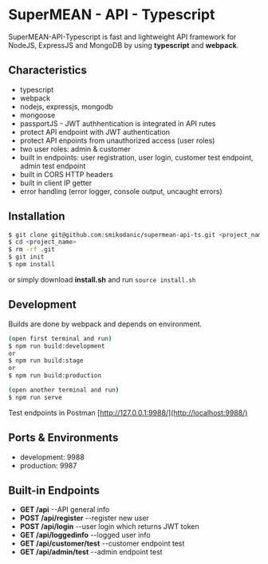 # SuperMEAN - API - Typescript
SuperMEAN-API-Typescript is fast and lightweight API framework for NodeJS, ExpressJS and MongoDB by using **typescript** and **webpack**.


## Characteristics
- typescript
- webpack
- nodejs, expressjs, mongodb
- mongoose
- passportJS - JWT authhentication is integrated in API rutes
- protect API endpoint with JWT authentication
- protect API enpoints from unauthorized access (user roles)
- two user roles: admin & customer
- built in endpoints: user registration, user login, customer test endpoint, admin test endpoint
- built in CORS HTTP headers
- built in client IP getter
- error handling (error logger, console output, uncaught errors)


## Installation
```bash
$ git clone git@github.com:smikodanic/supermean-api-ts.git <project_name>
$ cd <project_name>
$ rm -rf .git
$ git init
$ npm install
```

or simply download **install.sh** and run ```source install.sh```


## Development
Builds are done by webpack and depends on environment.
```bash
(open first terminal and run)
$ npm run build:development
or
$ npm run build:stage
or
$ npm run build:production

(open another terminal and run)
$ npm run serve
```

Test endpoints in Postman [http://127.0.0.1:9988/](http://localhost:9988/)



## Ports & Environments
- development: 9988
- production: 9987


## Built-in Endpoints
- **GET /api**  --API general info
- **POST /api/register**  --register new user
- **POST /api/login**  --user login which returns JWT token
- **GET /api/loggedinfo**  --logged user info
- **GET /api/customer/test**  --customer endpoint test
- **GET /api/admin/test**  --admin endpoint test
